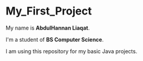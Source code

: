 # My_First_Project
<p>My name is <strong>AbdulHannan Liaqat</strong>.</p>
<p>I'm a student of <strong>BS Computer Science</strong>.</p>
<p>I am using this repository for my basic Java projects.</p>

